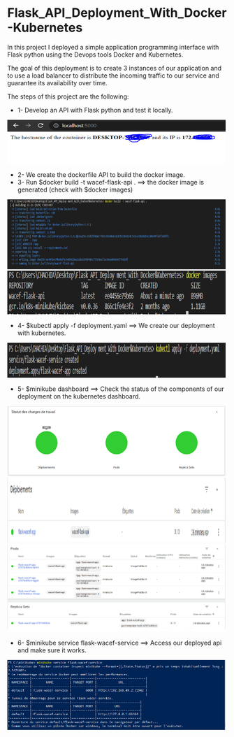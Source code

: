 # Flask_API_Deployment_With_Docker-Kubernetes

In this project I deployed a simple application programming interface with Flask python using the Devops tools Docker and Kubernetes.

The goal of this deployment is to create 3 instances of our application and to use a load balancer to distribute the incoming traffic to our service and guarantee its availability over time.

The steps of this project are the following: 

* 1- Develop an API with Flask python and test it locally.
<img src="./Project_screenshots/0.PNG" alt="Flask API" width="500" height="100">

* 2- We create the dockerfile API to build the docker image.
* 3- Run $docker build -t wacef-flask-api . ==> the docker image is generated (check with $docker images)
<img src="./Project_screenshots/1.PNG" alt="Build Docker image" width="500" height="160">

<img src="./Project_screenshots/3.PNG" alt="Docker images" width="500" height="100">

* 4- $kubectl apply -f deployment.yaml ==> We create our deployment with kubernetes.
<img src="./Project_screenshots/4.PNG" alt="Build Docker image" width="500" height="80">

* 5- $minikube dashboard ==> Check the status of the components of our deployment on the kubernetes dashboard.
<img src="./Project_screenshots/5.PNG" alt="Deployment status (1)" width="500" height="160">
<br>
<img src="./Project_screenshots/6.PNG" alt="Deployment status (2)" width="500" height="150">
<br>
<img src="./Project_screenshots/7.PNG" alt="Deployment status (3)" width="500" height="200">

* 6- $minikube service flask-wacef-service ==> Access our deployed api and make sure it works.
<img src="./Project_screenshots/8.PNG" alt="Deployment service start" width="500" height="160">
